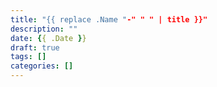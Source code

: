 ```yaml
---
title: "{{ replace .Name "-" " " | title }}"
description: ""
date: {{ .Date }}
draft: true
tags: []
categories: []
---
```


